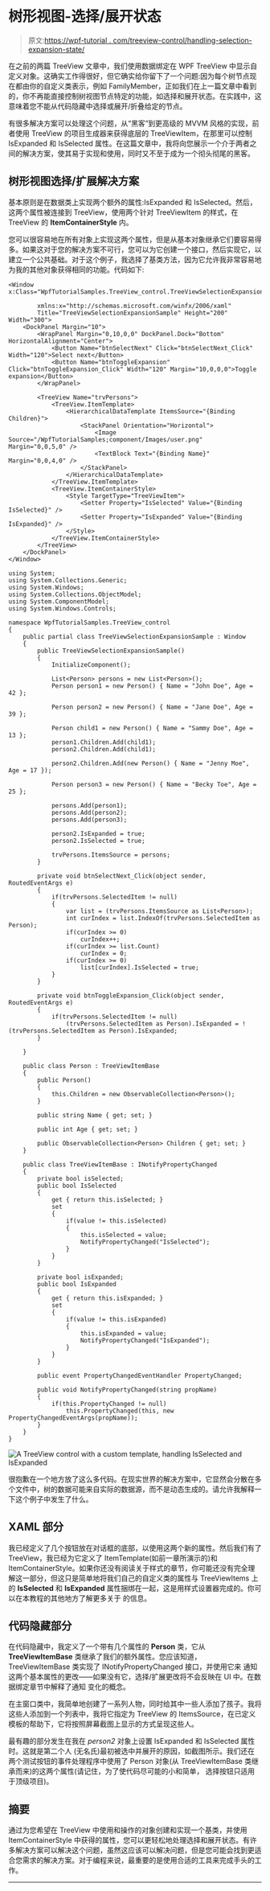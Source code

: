 # 树形视图-选择/展开状态

> 原文:[https://wpf-tutorial . com/treeview-control/handling-selection-expansion-state/](https://wpf-tutorial.com/treeview-control/handling-selection-expansion-state/)

在之前的两篇 TreeView 文章中，我们使用数据绑定在 WPF TreeView 中显示自定义对象。这确实工作得很好，但它确实给你留下了一个问题:因为每个树节点现在都由你的自定义类表示，例如 FamilyMember，正如我们在上一篇文章中看到的，你不再能直接控制树视图节点特定的功能，如选择和展开状态。在实践中，这意味着您不能从代码隐藏中选择或展开/折叠给定的节点。

有很多解决方案可以处理这个问题，从“黑客”到更高级的 MVVM 风格的实现，前者使用 TreeView 的项目生成器来获得底层的 TreeViewItem，在那里可以控制 IsExpanded 和 IsSelected 属性。在这篇文章中，我将向您展示一个介于两者之间的解决方案，使其易于实现和使用，同时又不至于成为一个彻头彻尾的黑客。

## 树形视图选择/扩展解决方案

基本原则是在数据类上实现两个额外的属性:IsExpanded 和 IsSelected。然后，这两个属性被连接到 TreeView，使用两个针对 TreeViewItem 的样式，在 TreeView 的 **ItemContainerStyle** 内。

您可以很容易地在所有对象上实现这两个属性，但是从基本对象继承它们要容易得多。如果这对于您的解决方案不可行，您可以为它创建一个接口，然后实现它，以建立一个公共基础。对于这个例子，我选择了基类方法，因为它允许我非常容易地为我的其他对象获得相同的功能。代码如下:

```
<Window x:Class="WpfTutorialSamples.TreeView_control.TreeViewSelectionExpansionSample"

        xmlns:x="http://schemas.microsoft.com/winfx/2006/xaml"
        Title="TreeViewSelectionExpansionSample" Height="200" Width="300">
	<DockPanel Margin="10">
		<WrapPanel Margin="0,10,0,0" DockPanel.Dock="Bottom" HorizontalAlignment="Center">
			<Button Name="btnSelectNext" Click="btnSelectNext_Click" Width="120">Select next</Button>
			<Button Name="btnToggleExpansion" Click="btnToggleExpansion_Click" Width="120" Margin="10,0,0,0">Toggle expansion</Button>
		</WrapPanel>

		<TreeView Name="trvPersons">
			<TreeView.ItemTemplate>
				<HierarchicalDataTemplate ItemsSource="{Binding Children}">
					<StackPanel Orientation="Horizontal">
						<Image Source="/WpfTutorialSamples;component/Images/user.png" Margin="0,0,5,0" />
						<TextBlock Text="{Binding Name}" Margin="0,0,4,0" />
					</StackPanel>
				</HierarchicalDataTemplate>
			</TreeView.ItemTemplate>
			<TreeView.ItemContainerStyle>
				<Style TargetType="TreeViewItem">
					<Setter Property="IsSelected" Value="{Binding IsSelected}" />
					<Setter Property="IsExpanded" Value="{Binding IsExpanded}" />
				</Style>
			</TreeView.ItemContainerStyle>
		</TreeView>
	</DockPanel>
</Window>
```

<input type="hidden" name="IL_IN_ARTICLE">

```
using System;
using System.Collections.Generic;
using System.Windows;
using System.Collections.ObjectModel;
using System.ComponentModel;
using System.Windows.Controls;

namespace WpfTutorialSamples.TreeView_control
{
	public partial class TreeViewSelectionExpansionSample : Window
	{
		public TreeViewSelectionExpansionSample()
		{
			InitializeComponent();

			List<Person> persons = new List<Person>();
			Person person1 = new Person() { Name = "John Doe", Age = 42 };

			Person person2 = new Person() { Name = "Jane Doe", Age = 39 };

			Person child1 = new Person() { Name = "Sammy Doe", Age = 13 };
			person1.Children.Add(child1);
			person2.Children.Add(child1);

			person2.Children.Add(new Person() { Name = "Jenny Moe", Age = 17 });

			Person person3 = new Person() { Name = "Becky Toe", Age = 25 };

			persons.Add(person1);
			persons.Add(person2);
			persons.Add(person3);

			person2.IsExpanded = true;
			person2.IsSelected = true;

			trvPersons.ItemsSource = persons;
		}

		private void btnSelectNext_Click(object sender, RoutedEventArgs e)
		{
			if(trvPersons.SelectedItem != null)
			{
				var list = (trvPersons.ItemsSource as List<Person>);
				int curIndex = list.IndexOf(trvPersons.SelectedItem as Person);
				if(curIndex >= 0)
					curIndex++;
				if(curIndex >= list.Count)
					curIndex = 0;
				if(curIndex >= 0)
					list[curIndex].IsSelected = true;
			}
		}

		private void btnToggleExpansion_Click(object sender, RoutedEventArgs e)
		{
			if(trvPersons.SelectedItem != null)
				(trvPersons.SelectedItem as Person).IsExpanded = !(trvPersons.SelectedItem as Person).IsExpanded;
		}

	}

	public class Person : TreeViewItemBase
	{
		public Person()
		{
			this.Children = new ObservableCollection<Person>();
		}

		public string Name { get; set; }

		public int Age { get; set; }

		public ObservableCollection<Person> Children { get; set; }
	}

	public class TreeViewItemBase : INotifyPropertyChanged
	{
		private bool isSelected;
		public bool IsSelected
		{
			get { return this.isSelected; }
			set
			{
				if(value != this.isSelected)
				{
					this.isSelected = value;
					NotifyPropertyChanged("IsSelected");
				}
			}
		}

		private bool isExpanded;
		public bool IsExpanded
		{
			get { return this.isExpanded; }
			set
			{
				if(value != this.isExpanded)
				{
					this.isExpanded = value;
					NotifyPropertyChanged("IsExpanded");
				}
			}
		}

		public event PropertyChangedEventHandler PropertyChanged;

		public void NotifyPropertyChanged(string propName)
		{
			if(this.PropertyChanged != null)
				this.PropertyChanged(this, new PropertyChangedEventArgs(propName));
		}
	}
}
```

![](../Images/bba0156bcddb20eca432a05209cd7482.png "A TreeView control with a custom template, handling IsSelected and IsExpanded")

很抱歉在一个地方放了这么多代码。在现实世界的解决方案中，它显然会分散在多个文件中，树的数据可能来自实际的数据源，而不是动态生成的。请允许我解释一下这个例子中发生了什么。

## XAML 部分

我已经定义了几个按钮放在对话框的底部，以使用这两个新的属性。然后我们有了 TreeView，我已经为它定义了 ItemTemplate(如前一章所演示的)和 ItemContainerStyle。如果你还没有阅读关于样式的章节，你可能还没有完全理解这一部分，但这只是简单地将我们自己的自定义类的属性与 TreeViewItems 上的 **IsSelected** 和 **IsExpanded** 属性捆绑在一起，这是用样式设置器完成的。你可以在本教程的其他地方了解更多关于 的信息。

## 代码隐藏部分

在代码隐藏中，我定义了一个带有几个属性的 **Person** 类，它从 **TreeViewItemBase** 类继承了我们的额外属性。您应该知道，TreeViewItemBase 类实现了 INotifyPropertyChanged 接口，并使用它来 通知这两个基本属性的更改——如果没有它，选择/扩展更改将不会反映在 UI 中。在数据绑定章节中解释了通知 变化的概念。

在主窗口类中，我简单地创建了一系列人物，同时给其中一些人添加了孩子。我将这些人添加到一个列表中，我将它指定为 TreeView 的 ItemsSource，在已定义模板的帮助下，它将按照屏幕截图上显示的方式呈现这些人。

最有趣的部分发生在我在 *person2* 对象上设置 IsExpanded 和 IsSelected 属性时。这就是第二个人 (无名氏)最初被选中并展开的原因，如截图所示。我们还在两个测试按钮的事件处理程序中使用了 Person 对象(从 TreeViewItemBase 类继承而来)的这两个属性(请记住，为了使代码尽可能的小和简单， 选择按钮只适用于顶级项目)。

## 摘要

通过为您希望在 TreeView 中使用和操作的对象创建和实现一个基类，并使用 ItemContainerStyle 中获得的属性，您可以更轻松地处理选择和展开状态。有许多解决方案可以解决这个问题，虽然这应该可以解决问题，但是您可能会找到更适合您需求的解决方案。对于编程来说，最重要的是使用合适的工具来完成手头的工作。

* * *